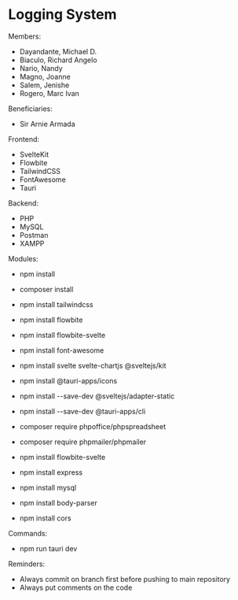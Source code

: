 # Logging System

Members:
- Dayandante, Michael D.
- Biaculo, Richard Angelo
- Nario, Nandy
- Magno, Joanne
- Salem, Jenishe
- Rogero, Marc Ivan

Beneficiaries:
- Sir Arnie Armada

Frontend:
- SvelteKit
- Flowbite
- TailwindCSS
- FontAwesome
- Tauri

Backend:
- PHP
- MySQL
- Postman
- XAMPP

Modules:
- npm install
- composer install
- npm install tailwindcss
- npm install flowbite
- npm install flowbite-svelte
- npm install font-awesome
- npm install svelte svelte-chartjs @sveltejs/kit
- npm install @tauri-apps/icons
- npm install --save-dev @sveltejs/adapter-static
- npm install --save-dev @tauri-apps/cli
- composer require phpoffice/phpspreadsheet
- composer require phpmailer/phpmailer
- npm install flowbite-svelte

- npm install express
- npm install mysql
- npm install body-parser
- npm install cors


Commands:
- npm run tauri dev

Reminders:
- Always commit on branch first before pushing to main repository
- Always put comments on the code

